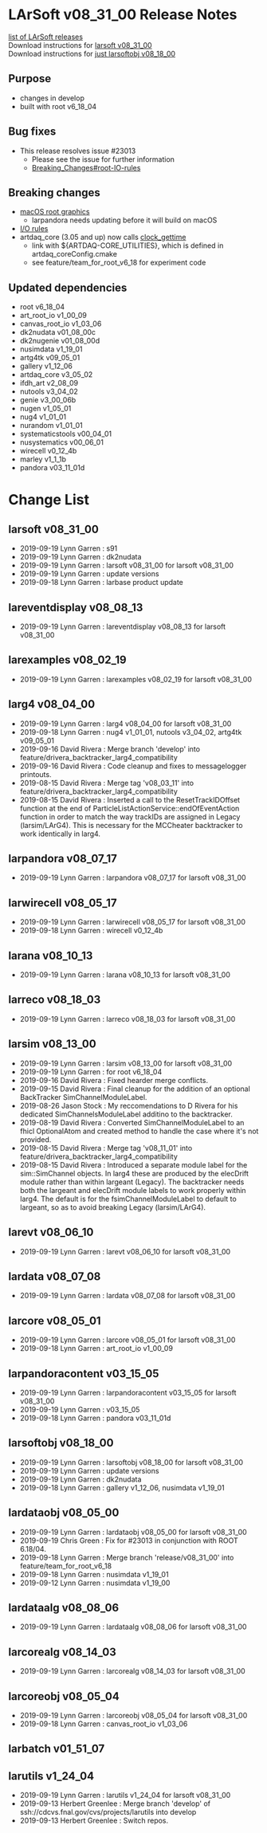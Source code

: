 # LArSoft v08_31_00 Release Notes



[list of LArSoft releases](LArSoft_release_list)  
Download instructions for [larsoft v08_31_00](https://scisoft.fnal.gov/scisoft/bundles/larsoft/v08_31_00/larsoft-v08_31_00.html)  
Download instructions for [just larsoftobj v08_18_00](https://scisoft.fnal.gov/scisoft/bundles/larsoftobj/v08_18_00/larsoftobj-v08_18_00.html)

## Purpose

-   changes in develop
-   built with root v6_18_04

## Bug fixes

-   This release resolves issue \#23013
    -   Please see the issue for further information
    -   [Breaking_Changes#root-IO-rules](Breaking_Changes#root-IO-rules)

## Breaking changes

-   [macOS root graphics](Breaking_Changes#macOS-missing-TGX11)
    -   larpandora needs updating before it will build on macOS
-   [I/O rules](Breaking_Changes#root-IO-rules)
-   artdaq_core (3.05 and up) now calls [clock_gettime](Breaking_Changes#artdaq_core-calls-clock_gettime)
    -   link with ${ARTDAQ-CORE_UTILITIES}, which is defined in artdaq_coreConfig.cmake
    -   see feature/team_for_root_v6_18 for experiment code

## Updated dependencies

-   root v6_18_04
-   art_root_io v1_00_09
-   canvas_root_io v1_03_06
-   dk2nudata v01_08_00c
-   dk2nugenie v01_08_00d
-   nusimdata v1_19_01
-   artg4tk v09_05_01
-   gallery v1_12_06
-   artdaq_core v3_05_02
-   ifdh_art v2_08_09
-   nutools v3_04_02
-   genie v3_00_06b
-   nugen v1_05_01
-   nug4 v1_01_01
-   nurandom v1_01_01
-   systematicstools v00_04_01
-   nusystematics v00_06_01
-   wirecell v0_12_4b
-   marley v1_1_1b
-   pandora v03_11_01d

# Change List

## larsoft v08_31_00

-   2019-09-19 Lynn Garren : s91
-   2019-09-19 Lynn Garren : dk2nudata
-   2019-09-19 Lynn Garren : larsoft v08_31_00 for larsoft v08_31_00
-   2019-09-19 Lynn Garren : update versions
-   2019-09-18 Lynn Garren : larbase product update

## lareventdisplay v08_08_13

-   2019-09-19 Lynn Garren : lareventdisplay v08_08_13 for larsoft v08_31_00

## larexamples v08_02_19

-   2019-09-19 Lynn Garren : larexamples v08_02_19 for larsoft v08_31_00

## larg4 v08_04_00

-   2019-09-19 Lynn Garren : larg4 v08_04_00 for larsoft v08_31_00
-   2019-09-18 Lynn Garren : nug4 v1_01_01, nutools v3_04_02, artg4tk v09_05_01
-   2019-09-16 David Rivera : Merge branch 'develop' into feature/drivera_backtracker_larg4_compatibility
-   2019-09-16 David Rivera : Code cleanup and fixes to messagelogger printouts.
-   2019-08-15 David Rivera : Merge tag 'v08_03_11' into feature/drivera_backtracker_larg4_compatibility
-   2019-08-15 David Rivera : Inserted a call to the ResetTrackIDOffset function at the end of ParticleListActionService::endOfEventAction function in order to match the way trackIDs are assigned in Legacy (larsim/LArG4). This is necessary for the MCCheater backtracker to work identically in larg4.

## larpandora v08_07_17

-   2019-09-19 Lynn Garren : larpandora v08_07_17 for larsoft v08_31_00

## larwirecell v08_05_17

-   2019-09-19 Lynn Garren : larwirecell v08_05_17 for larsoft v08_31_00
-   2019-09-18 Lynn Garren : wirecell v0_12_4b

## larana v08_10_13

-   2019-09-19 Lynn Garren : larana v08_10_13 for larsoft v08_31_00

## larreco v08_18_03

-   2019-09-19 Lynn Garren : larreco v08_18_03 for larsoft v08_31_00

## larsim v08_13_00

-   2019-09-19 Lynn Garren : larsim v08_13_00 for larsoft v08_31_00
-   2019-09-19 Lynn Garren : for root v6_18_04
-   2019-09-16 David Rivera : Fixed hearder merge conflicts.
-   2019-09-15 David Rivera : Final cleanup for the addition of an optional BackTracker SimChannelModuleLabel.
-   2019-08-26 Jason Stock : My reccomendations to D Rivera for his dedicated SimChannelsModuleLabel additino to the backtracker.
-   2019-08-19 David Rivera : Converted SimChannelModuleLabel to an fhicl OptionalAtom and created method to handle the case where it's not provided.
-   2019-08-15 David Rivera : Merge tag 'v08_11_01' into feature/drivera_backtracker_larg4_compatibility
-   2019-08-15 David Rivera : Introduced a separate module label for the sim::SimChannel objects. In larg4 these are produced by the elecDrift module rather than within largeant (Legacy). The backtracker needs both the largeant and elecDrift module labels to work properly within larg4. The default is for the fsimChannelModuleLabel to default to largeant, so as to avoid breaking Legacy (larsim/LArG4).

## larevt v08_06_10

-   2019-09-19 Lynn Garren : larevt v08_06_10 for larsoft v08_31_00

## lardata v08_07_08

-   2019-09-19 Lynn Garren : lardata v08_07_08 for larsoft v08_31_00

## larcore v08_05_01

-   2019-09-19 Lynn Garren : larcore v08_05_01 for larsoft v08_31_00
-   2019-09-18 Lynn Garren : art_root_io v1_00_09

## larpandoracontent v03_15_05

-   2019-09-19 Lynn Garren : larpandoracontent v03_15_05 for larsoft v08_31_00
-   2019-09-19 Lynn Garren : v03_15_05
-   2019-09-18 Lynn Garren : pandora v03_11_01d

## larsoftobj v08_18_00

-   2019-09-19 Lynn Garren : larsoftobj v08_18_00 for larsoft v08_31_00
-   2019-09-19 Lynn Garren : update versions
-   2019-09-19 Lynn Garren : dk2nudata
-   2019-09-18 Lynn Garren : gallery v1_12_06, nusimdata v1_19_01

## lardataobj v08_05_00

-   2019-09-19 Lynn Garren : lardataobj v08_05_00 for larsoft v08_31_00
-   2019-09-19 Chris Green : Fix for \#23013 in conjunction with ROOT 6.18/04.
-   2019-09-18 Lynn Garren : Merge branch 'release/v08_31_00' into feature/team_for_root_v6_18
-   2019-09-18 Lynn Garren : nusimdata v1_19_01
-   2019-09-12 Lynn Garren : nusimdata v1_19_00

## lardataalg v08_08_06

-   2019-09-19 Lynn Garren : lardataalg v08_08_06 for larsoft v08_31_00

## larcorealg v08_14_03

-   2019-09-19 Lynn Garren : larcorealg v08_14_03 for larsoft v08_31_00

## larcoreobj v08_05_04

-   2019-09-19 Lynn Garren : larcoreobj v08_05_04 for larsoft v08_31_00
-   2019-09-18 Lynn Garren : canvas_root_io v1_03_06

## larbatch v01_51_07

## larutils v1_24_04

-   2019-09-19 Lynn Garren : larutils v1_24_04 for larsoft v08_31_00
-   2019-09-13 Herbert Greenlee : Merge branch 'develop' of ssh://cdcvs.fnal.gov/cvs/projects/larutils into develop
-   2019-09-13 Herbert Greenlee : Switch repos.
